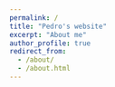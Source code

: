 ```yaml
---
permalink: /
title: "Pedro's website"
excerpt: "About me"
author_profile: true
redirect_from: 
  - /about/
  - /about.html
---
```


<!---
I'm a sixth-year Ph.D student at Michigan State University. My interests are 
-->